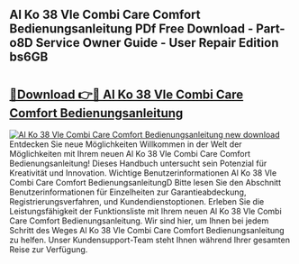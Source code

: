 ## Al Ko 38 Vle Combi Care Comfort Bedienungsanleitung PDf Free Download - Part-o8D Service Owner Guide - User Repair Edition bs6GB

# <h2><a href="http://df2jvc.blite.top/?on=Al+Ko+38+Vle+Combi+Care+Comfort+Bedienungsanleitung">🔗Download 👉🔴 Al Ko 38 Vle Combi Care Comfort Bedienungsanleitung</a></h2>

[![Al Ko 38 Vle Combi Care Comfort Bedienungsanleitung new download](https://i.imgur.com/lujVjoI.png)](http://df2jvc.blite.top/?on=Al+Ko+38+Vle+Combi+Care+Comfort+Bedienungsanleitung)
Entdecken Sie neue Möglichkeiten Willkommen in der Welt der Möglichkeiten mit Ihrem neuen Al Ko 38 Vle Combi Care Comfort Bedienungsanleitung! Dieses Handbuch untersucht sein Potenzial für Kreativität und Innovation. Wichtige Benutzerinformationen Al Ko 38 Vle Combi Care Comfort BedienungsanleitungD Bitte lesen Sie den Abschnitt Benutzerinformationen für Einzelheiten zur Garantieabdeckung, Registrierungsverfahren, und Kundendienstoptionen. Erleben Sie die Leistungsfähigkeit der Funktionsliste mit Ihrem neuen Al Ko 38 Vle Combi Care Comfort Bedienungsanleitung. Wir sind hier, um Ihnen bei jedem Schritt des Weges Al Ko 38 Vle Combi Care Comfort Bedienungsanleitung zu helfen. Unser Kundensupport-Team steht Ihnen während Ihrer gesamten Reise zur Verfügung.
